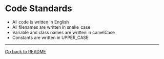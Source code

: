 # Code Standards

- All code is written in English  
- All filenames are written in snake_case  
- Variable and class names are written in camelCase  
- Constants are written in UPPER_CASE  

---
[Go back to README](../README.md)
